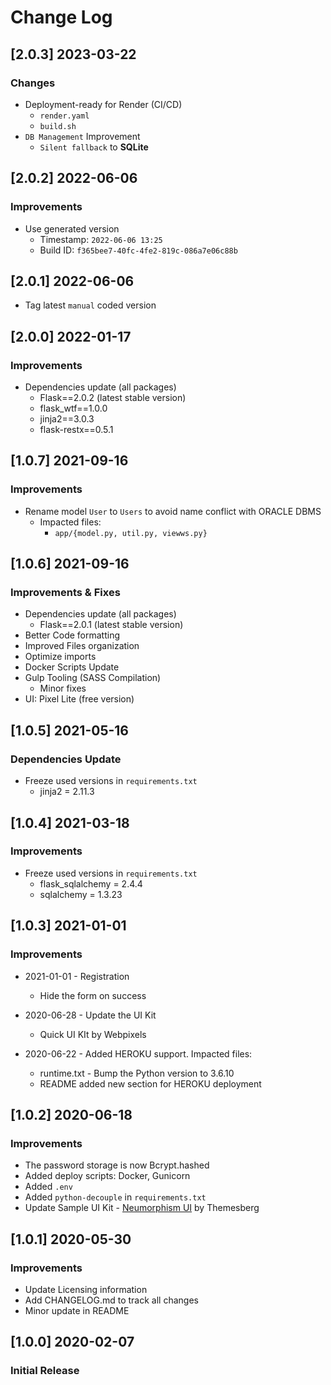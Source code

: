 # Change Log

## [2.0.3] 2023-03-22
### Changes 

- Deployment-ready for Render (CI/CD)
  - `render.yaml`
  - `build.sh`
- `DB Management` Improvement
  - `Silent fallback` to **SQLite**

## [2.0.2] 2022-06-06
### Improvements

- Use generated version
  - Timestamp: `2022-06-06 13:25`
  - Build ID: `f365bee7-40fc-4fe2-819c-086a7e06c88b`

## [2.0.1] 2022-06-06

- Tag latest `manual` coded version 

## [2.0.0] 2022-01-17
### Improvements

- Dependencies update (all packages) 
  - Flask==2.0.2 (latest stable version)
  - flask_wtf==1.0.0
  - jinja2==3.0.3
  - flask-restx==0.5.1

## [1.0.7] 2021-09-16
### Improvements

- Rename model `User` to `Users` to avoid name conflict with ORACLE DBMS
  - Impacted files:
    - `app/{model.py, util.py, viewws.py}`  

## [1.0.6] 2021-09-16
### Improvements & Fixes

- Dependencies update (all packages) 
  - Flask==2.0.1 (latest stable version)
- Better Code formatting
- Improved Files organization
- Optimize imports
- Docker Scripts Update
- Gulp Tooling  (SASS Compilation)
  - Minor fixes
- UI: Pixel Lite (free version)  

## [1.0.5] 2021-05-16
### Dependencies Update

- Freeze used versions in `requirements.txt`
    - jinja2 = 2.11.3

## [1.0.4] 2021-03-18
### Improvements

- Freeze used versions in `requirements.txt`
    - flask_sqlalchemy = 2.4.4
    - sqlalchemy = 1.3.23

## [1.0.3] 2021-01-01
### Improvements

- 2021-01-01 - Registration
    - Hide the form on success

- 2020-06-28 - Update the UI Kit
    - Quick UI KIt by Webpixels

- 2020-06-22 - Added HEROKU support. Impacted files:
    - runtime.txt - Bump the Python version to 3.6.10
    - README added new section for HEROKU deployment

## [1.0.2] 2020-06-18
### Improvements

- The password storage is now Bcrypt.hashed
- Added deploy scripts: Docker, Gunicorn
- Added `.env`
- Added `python-decouple` in `requirements.txt`
- Update Sample UI Kit - [Neumorphism UI](https://themesberg.com/product/ui-kits/neumorphism-ui) by Themesberg

## [1.0.1] 2020-05-30
### Improvements

- Update Licensing information
- Add CHANGELOG.md to track all changes
- Minor update in README

## [1.0.0] 2020-02-07
### Initial Release
